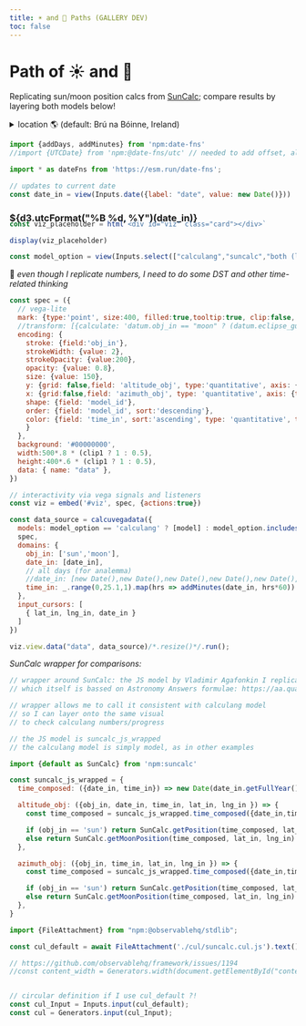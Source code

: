 ```yaml
---
title: ☀️ and 🌝 Paths (GALLERY DEV)
toc: false
---
```


<!-- @include: /home/declan/MESSING/GitHub/calculang-develop-with-framework/docs/TEMPLATE.md -->

<div id="content">

# Path of ☀️ and 🌝

Replicating sun/moon position calcs from [SunCalc](https://github.com/mourner/suncalc/tree/master); compare results by layering both models below!
  
<div class="card">
<details><summary>location 🌎 (default: Brú na Bóinne, Ireland)</summary>

```js
//import {location} from './components/location.js'
```

```js
//display(location({value: [14.420917, 50.087008], label: "Position"}))
```

```js echo
const lat_in = view(Inputs.range([-360,360], {label: 'latitude', value: 53.694712}))
const lng_in = view(Inputs.range([-360,360], {label: 'longitude', value: -6.475492}))

const clip1 = view(Inputs.toggle({value:true}))
const clip2 = view(Inputs.toggle())
```

*date below*

</details>
</div>


```js
import {addDays, addMinutes} from 'npm:date-fns'
//import {UTCDate} from 'npm:@date-fns/utc' // needed to add offset, allow for DST
```

```js
import * as dateFns from 'https://esm.run/date-fns';
```

```js
// updates to current date
const date_in = view(Inputs.date({label: "date", value: new Date()}))
```

<h3 style="margin-bottom:-20px">${d3.utcFormat("%B %d, %Y")(date_in)}</h3>

```js
const viz_placeholder = html`<div id="viz" class="card"></div>`

display(viz_placeholder)
```

```js
const model_option = view(Inputs.select(["calculang","suncalc","both (layered)"], {value:"calculang", label: 'models 👀',width:100}))
```

🚧 *even though I replicate numbers, I need to do some DST and other time-related thinking*

```js echo
const spec = ({
  // vega-lite
  mark: {type:'point', size:400, filled:true,tooltip:true, clip:false, strokeWidth:0.2},
  //transform: [{calculate: 'datum.obj_in == "moon" ? (datum.eclipse_guestimate < 0.005 ? "🌚" : "🌝") : "☀️"', as: 'annotation'},{calculate: 'datum.eclipse_guestimate < 0.0016 ? true : false', as: 'eclipse'}],
  encoding: {
    stroke: {field:'obj_in'},
    strokeWidth: {value: 2},
    strokeOpacity: {value:200},
    opacity: {value: 0.8},
    size: {value: 150},
    y: {grid: false,field: 'altitude_obj', type:'quantitative', axis: { values: [0,1], title: 'altitude (rads)'}, scale: {ticks: [0],zero: false, domain: clip2 ? [0,1] : [-1,1.5]}},
    x: {grid:false,field: 'azimuth_obj', type: 'quantitative', axis: {title: 'azimuth (rads)'}, scale: {zero: false, domain: !clip2 ? [-3,3] : [-0.5,2.5]}},
    shape: {field: 'model_id'},
    order: {field: 'model_id', sort:'descending'},
    color: {field: 'time_in', sort:'ascending', type: 'quantitative', timeUnit: 'hoursminutes', legend:false, scale: {scheme: 'lightmulti'}
    }
  },
  background: '#00000000',
  width:500*.8 * (clip1 ? 1 : 0.5),
  height:400*.6 * (clip1 ? 1 : 0.5),
  data: { name: "data" },
})

// interactivity via vega signals and listeners
const viz = embed('#viz', spec, {actions:true})
```


```js echo
const data_source = calcuvegadata({
  models: model_option == 'calculang' ? [model] : model_option.includes('both') ? [model, suncalc_js_wrapped] : [suncalc_js_wrapped],
  spec,
  domains: {
    obj_in: ['sun','moon'],
    date_in: [date_in],
    // all days (for analemma)
    //date_in: [new Date(),new Date(),new Date(),new Date(),new Date(),new Date(),new Date(),new Date(), ..._.range(0,365+1, 5).map(d => addDays(date_in, d))/*, ..._.range(1,121).map(d => addDays(date_in, -d))*/],//[new Date()],//[new Date(),new Date(),new Date(),new Date(),new Date(),new Date(),new Date(),new Date(), ..._.range(0,365+1, 5).map(d => addDays(date_in, d))/*, ..._.range(1,121).map(d => addDays(date_in, -d))*/],
    time_in: _.range(0,25.1,1).map(hrs => addMinutes(date_in, hrs*60))
  },
  input_cursors: [
    { lat_in, lng_in, date_in }
  ]
})
```

```js echo
viz.view.data("data", data_source)/*.resize()*/.run();
```

*SunCalc wrapper for comparisons:*

```js echo
// wrapper around SunCalc: the JS model by Vladimir Agafonkin I replicate
// which itself is bassed on Astronomy Answers formulae: https://aa.quae.nl/en/reken/hemelpositie.html

// wrapper allows me to call it consistent with calculang model
// so I can layer onto the same visual
// to check calculang numbers/progress

// the JS model is suncalc_js_wrapped
// the calculang model is simply model, as in other examples

import {default as SunCalc} from 'npm:suncalc'

const suncalc_js_wrapped = {
  time_composed: ({date_in, time_in}) => new Date(date_in.getFullYear(), date_in.getMonth(), date_in.getDate(), time_in.getHours(), time_in.getMinutes(), time_in.getSeconds()),

  altitude_obj: ({obj_in, date_in, time_in, lat_in, lng_in }) => {
    const time_composed = suncalc_js_wrapped.time_composed({date_in,time_in});

    if (obj_in == 'sun') return SunCalc.getPosition(time_composed, lat_in, lng_in).altitude
    else return SunCalc.getMoonPosition(time_composed, lat_in, lng_in).altitude
  },

  azimuth_obj: ({obj_in, time_in, lat_in, lng_in }) => {
    const time_composed = suncalc_js_wrapped.time_composed({date_in,time_in});

    if (obj_in == 'sun') return SunCalc.getPosition(time_composed, lat_in, lng_in).azimuth
    else return SunCalc.getMoonPosition(time_composed, lat_in, lng_in).azimuth
  },
}
```

</div>
</div>


</div><!-- close tag started in template -->

```js
import {FileAttachment} from "npm:@observablehq/stdlib";

const cul_default = await FileAttachment('./cul/suncalc.cul.js').text()
```

```js
// https://github.com/observablehq/framework/issues/1194
//const content_width = Generators.width(document.getElementById("content2")); // keep as a generator for reactivity


// circular definition if I use cul_default ?!
const cul_Input = Inputs.input(cul_default);
const cul = Generators.input(cul_Input);
```
